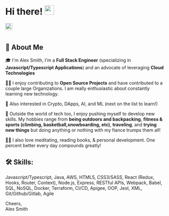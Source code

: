 # Hi there! <img src="https://media.giphy.com/media/hvRJCLFzcasrR4ia7z/giphy.gif" width="29px" height="29px">

<a href="https://linkedin.com/in/ajsmith925">
  <img align="left" alt="Alex Smith - LinkedIn" width="22px" src="https://cdn.jsdelivr.net/npm/simple-icons@v3/icons/linkedin.svg"/>
</a>
<br />
<br />

## 🚀 About Me

🎓 I'm Alex Smith, I'm a **Full Stack Engineer** (specializing in **Javascript/Typescript Applications**) and an advocate of leveraging **Cloud Technologies**

👨‍💻 I enjoy contributing to **Open Source Projects** and have contributed to a couple large Organizations. I am really enthusiastic about constantly learning new technology.

🦾 Also interested in Crypto, DApps, AI, and ML (next on the list to learn!)

🌱 Outside the world of tech too, I enjoy pushing myself to develop new skills. My hobbies range from **being outdoors and backpacking**, **fitness & sports (climbing, basketball,snowboarding, etc)**, **traveling**, and **trying new things** but doing anything or nothing with my fiance trumps them all! 

🧘‍♂️ I also love meditating, reading books, & personal development. One percent better every day compounds greatly!

## 🛠️ Skills:

Javascript/Typescript, Java, AWS, HTML5, CSS3/SASS, React (Redux, Hooks, Router, Context), Node.js, Express, RESTful APIs, Webpack, Babel, SQL, NoSQL, Docker, Terraform, CI/CD, Apigee, OOP, Jest, XML, Git/Github/Gitlab, Agile

Cheers,  
Alex Smith
